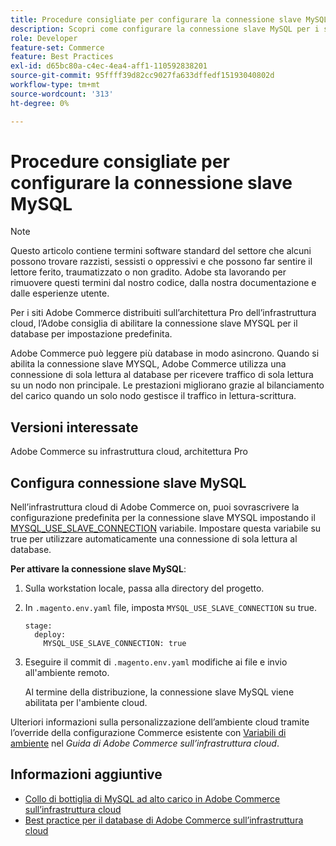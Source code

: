 ```yaml
---
title: Procedure consigliate per configurare la connessione slave MySQL
description: Scopri come configurare la connessione slave MySQL per i siti Adobe Commerce distribuiti nell’infrastruttura cloud.
role: Developer
feature-set: Commerce
feature: Best Practices
exl-id: d65bc80a-c4ec-4ea4-aff1-110592838201
source-git-commit: 95ffff39d82cc9027fa633dffedf15193040802d
workflow-type: tm+mt
source-wordcount: '313'
ht-degree: 0%

---
```


# Procedure consigliate per configurare la connessione slave MySQL

>[!NOTE]
>
>Questo articolo contiene termini software standard del settore che alcuni possono trovare razzisti, sessisti o oppressivi e che possono far sentire il lettore ferito, traumatizzato o non gradito. Adobe sta lavorando per rimuovere questi termini dal nostro codice, dalla nostra documentazione e dalle esperienze utente.

Per i siti Adobe Commerce distribuiti sull’architettura Pro dell’infrastruttura cloud, l’Adobe consiglia di abilitare la connessione slave MYSQL per il database per impostazione predefinita.

Adobe Commerce può leggere più database in modo asincrono. Quando si abilita la connessione slave MYSQL, Adobe Commerce utilizza una connessione di sola lettura al database per ricevere traffico di sola lettura su un nodo non principale. Le prestazioni migliorano grazie al bilanciamento del carico quando un solo nodo gestisce il traffico in lettura-scrittura.

## Versioni interessate

Adobe Commerce su infrastruttura cloud, architettura Pro

## Configura connessione slave MySQL

Nell’infrastruttura cloud di Adobe Commerce on, puoi sovrascrivere la configurazione predefinita per la connessione slave MYSQL impostando il [MYSQL_USE_SLAVE_CONNECTION](https://experienceleague.adobe.com/docs/commerce-cloud-service/user-guide/configure/env/stage/variables-deploy.html#mysql_use_slave_connection) variabile. Impostare questa variabile su true per utilizzare automaticamente una connessione di sola lettura al database.

**Per attivare la connessione slave MySQL**:

1. Sulla workstation locale, passa alla directory del progetto.

1. In `.magento.env.yaml` file, imposta `MYSQL_USE_SLAVE_CONNECTION` su true.

   ```
   stage:
     deploy:
       MYSQL_USE_SLAVE_CONNECTION: true
   ```

1. Eseguire il commit di `.magento.env.yaml` modifiche ai file e invio all&#39;ambiente remoto.

   Al termine della distribuzione, la connessione slave MySQL viene abilitata per l&#39;ambiente cloud.

Ulteriori informazioni sulla personalizzazione dell’ambiente cloud tramite l’override della configurazione Commerce esistente con [Variabili di ambiente](https://experienceleague.adobe.com/docs/commerce-cloud-service/user-guide/configure/env/configure-env-yaml.html#environment-variables) nel _Guida di Adobe Commerce sull’infrastruttura cloud_.

## Informazioni aggiuntive

- [Collo di bottiglia di MySQL ad alto carico in Adobe Commerce sull’infrastruttura cloud](https://experienceleague.adobe.com/docs/commerce-knowledge-base/kb/troubleshooting/database/mysql-high-load-bottleneck-in-magento-commerce-cloud.html?lang=en)
- [Best practice per il database di Adobe Commerce sull’infrastruttura cloud](database-on-cloud.md)
